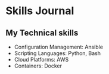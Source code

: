 # Skills Journal

## My Technical skills

- Configuration Management: Ansible
- Scripting Languages: Python, Bash
- Cloud Platforms: AWS
- Containers: Docker

